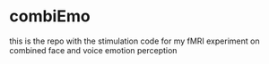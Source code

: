 # combiEmo
this is the repo with the stimulation code for my fMRI experiment on combined face and voice emotion perception